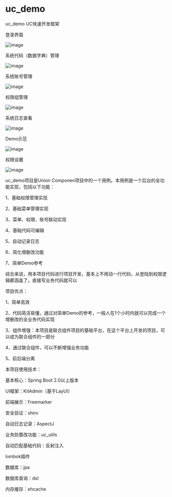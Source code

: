 # uc_demo
uc_demo UC快速开发框架</p>
登录界面</p>
![image](http://att.newsmth.net/nForum/att/Java/426119/1868/)</p>
系统代码（数据字典）管理</p>
![image](http://att.newsmth.net/nForum/att/Java/426119/19717/)</p>
系统账号管理</p>
![image](http://att.newsmth.net/nForum/att/Java/426119/85023)</p>
权限组管理</p>
![image](http://att.newsmth.net/nForum/att/Java/426119/137300)</p>
系统日志查看</p>
![image](http://att.newsmth.net/nForum/att/Java/426119/229064)</p>
Demo示范</p>
![image](http://att.newsmth.net/nForum/att/Java/426119/340379)</p>
权限设置</p>
![image](http://att.newsmth.net/nForum/att/Java/426119/393248)</p>
uc_demo项目是Union Componen项目中的一个用例。本用例是一个后台的全功能实现，包括以下功能：   </p>
1、基础权限管理实现</p>
2、基础菜单管理实现</p>
3、菜单、权限、账号联动实现</p>
4、基础代码可编辑</p>
5、自动记录日志</p>
6、简化增删改功能</p>
7、简单Demo参考</p>
综合来说，用本项目代码进行项目开发，基本上不用动一行代码，从登陆到权限逻辑都涵盖了。直接写业务代码就可以</p>
</p>
项目优点：</p>
1、简单高效</p>
2、代码简洁易懂，通过对简单Demo的参考，一般人在1个小时内就可以完成一个增删改的全业务代码实现</p>
3、组件增强：本项目是联合组件项目的基础平台，在这个平台上开发的项目，可以成为联合组件的一部分</p>
4、通过联合组件，可以不断增强业务功能</p>
5、前后端分离
</p>
本项目使用技术：</p>
基本核心：Spring Boot 2.0以上版本</p>
UI框架：KitAdmin（基于LayUI）</p>
前端展示：Freemarker</p>
安全验证：shiro</p>
自动日志记录：AspectJ</p>
业务防篡改功能：uc_utils</p>
自动匹配基础代码：反射注入</p>
lombok插件</p>
数据库：jpa</p>
数据库查询：dsl</p>
内存缓存：ehcache</p>
</p>

